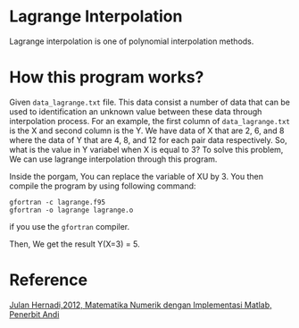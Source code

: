 # Lagrange Interpolation
Lagrange interpolation is one of polynomial interpolation methods.
# How this program works?
Given `data_lagrange.txt` file. This data consist a number of data that can be used to identification an unknown value between these data through interpolation process. For an example, the first column of `data_lagrange.txt` is the X and second column is the Y. We have data of X that are 2, 6, and 8 where the data of Y that are 4, 8, and 12 for each pair data respectively. So, what is the value in Y variabel when X is equal to 3? To solve this problem, We can use lagrange interpolation through this program.

Inside the porgam, You can replace the variable of XU by 3. You then compile the program by using following command:
```
gfortran -c lagrange.f95
gfortran -o lagrange lagrange.o
```
if you use the `gfortran` compiler.

Then, We get the result Y(X=3) = 5.

# Reference
[Julan Hernadi,2012, Matematika Numerik dengan Implementasi Matlab, Penerbit Andi](https://andipublisher.com/produk-1012004497-matematika-numerik-dengan-implementasi-m.html)
